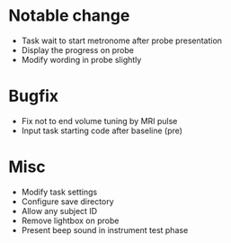 # Notable change

- Task wait to start metronome after probe presentation
- Display the progress on probe
- Modify wording in probe slightly

# Bugfix

- Fix not to end volume tuning by MRI pulse
- Input task starting code after baseline (pre)

# Misc

- Modify task settings
- Configure save directory
- Allow any subject ID
- Remove lightbox on probe
- Present beep sound in instrument test phase

